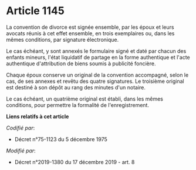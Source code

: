 # Article 1145

La convention de divorce est signée ensemble, par les époux et leurs avocats réunis à cet effet ensemble, en trois
exemplaires ou, dans les mêmes conditions, par signature électronique.

Le cas échéant, y sont annexés le formulaire signé et daté par chacun des enfants mineurs, l'état liquidatif de partage en la
forme authentique et l'acte authentique d'attribution de biens soumis à publicité foncière.

Chaque époux conserve un original de la convention accompagné, selon le cas, de ses annexes et revêtu des quatre signatures.
Le troisième original est destiné à son dépôt au rang des minutes d'un notaire.

Le cas échéant, un quatrième original est établi, dans les mêmes conditions, pour permettre la formalité de l'enregistrement.

**Liens relatifs à cet article**

_Codifié par_:

  - Décret n°75-1123 du 5 décembre 1975

_Modifié par_:

  - Décret n°2019-1380 du 17 décembre 2019 - art. 8
